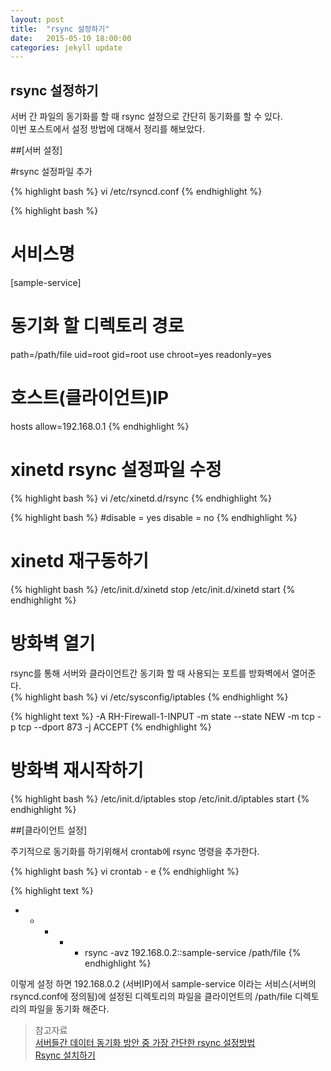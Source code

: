 ```yaml
---
layout: post
title:  "rsync 설정하기"
date:   2015-05-10 18:00:00
categories: jekyll update
---
```

## rsync 설정하기
서버 간 파일의 동기화를 할 때 rsync 설정으로 간단히 동기화를 할 수 있다.  
이번 포스트에서 설정 방법에 대해서 정리를 해보았다.  


##[서버 설정]

#rsync 설정파일 추가 

{% highlight bash %}
vi /etc/rsyncd.conf
{% endhighlight %}

{% highlight bash %}
# 서비스명 
[sample-service]
# 동기화 할 디렉토리 경로 
path=/path/file
uid=root
gid=root
use chroot=yes
readonly=yes
# 호스트(클라이언트)IP  
hosts allow=192.168.0.1 
{% endhighlight %}

# xinetd rsync 설정파일 수정 
{% highlight bash %}
vi /etc/xinetd.d/rsync
{% endhighlight %}

{% highlight bash %}
#disable = yes 
disable = no 
{% endhighlight %}
  
# xinetd 재구동하기 
{% highlight bash %}
/etc/init.d/xinetd stop 
/etc/init.d/xinetd start 
{% endhighlight %}

# 방화벽 열기 
rsync를 통해 서버와 클라이언트간 동기화 할 때 사용되는 포트를 방화벽에서 열어준다.  
{% highlight bash %}
vi /etc/sysconfig/iptables
{% endhighlight %}

{% highlight text %}
-A RH-Firewall-1-INPUT -m state --state NEW -m tcp -p tcp --dport 873 -j ACCEPT
{% endhighlight %}

# 방화벽 재시작하기 
{% highlight bash %}
/etc/init.d/iptables stop 
/etc/init.d/iptables start
{% endhighlight %}

##[클라이언트 설정]

주기적으로 동기화를 하기위해서 crontab에 rsync 명령을 추가한다. 

{% highlight bash %}
vi crontab - e 
{% endhighlight %}

{% highlight text %}
 * * * * * rsync -avz 192.168.0.2::sample-service /path/file
{% endhighlight %}

이렇게 설정 하면 192.168.0.2 (서버IP)에서 sample-service 이라는 서비스(서버의 rsyncd.conf에 정의됨)에 설정된 디렉토리의 파일을 
클라이언트의 /path/file 디렉토리의 파일을 동기화 해준다. 


> 참고자료  
[서버들간 데이터 동기화 방안 중 가장 간단한 rsync 설정방법][서버들간 데이터 동기화 방안 중 가장 간단한 rsync 설정방법]  
[Rsync 설치하기][Rsync 설치하기]  

[서버들간 데이터 동기화 방안 중 가장 간단한 rsync 설정방법]: http://calflove.tistory.com/337
[Rsync 설치하기]: http://fruitdev.tistory.com/38







